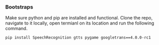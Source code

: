### Bootstraps

Make sure python and pip are installed and functional. Clone the repo, navigate to it locally, open termianl on its location and run the following command.

```
pip install SpeechRecognition gtts pygame googletrans==4.0.0-rc1

```